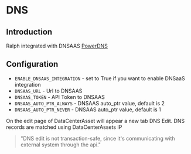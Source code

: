 # DNS

## Introduction

Ralph integrated with DNSAAS [PowerDNS](https://github.com/allegro/django-powerdns-dnssec)


## Configuration

- ``ENABLE_DNSAAS_INTEGRATION`` - set to True if you want to enable DNSaaS integration
- ``DNSAAS_URL`` - Url to DNSAAS
- ``DNSAAS_TOKEN`` - API Token to DNSAAS
- ``DNSAAS_AUTO_PTR_ALWAYS`` - DNSAAS auto_ptr value, default is 2
- ``DNSAAS_AUTO_PTR_NEVER`` - DNSAAS auto_ptr value, default is 1

On the edit page of DataCenterAsset will appear a new tab DNS Edit.
DNS records are matched using DataCenterAssets IP


> "DNS edit is not transaction-safe, since it's communicating with external system through the api."
